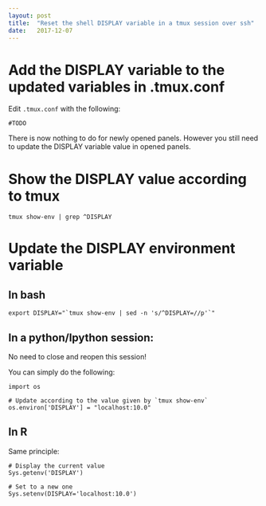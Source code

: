 ```yaml
---
layout: post
title:  "Reset the shell DISPLAY variable in a tmux session over ssh"
date:   2017-12-07
---
```


# Add the DISPLAY variable to the updated variables in .tmux.conf

Edit `.tmux.conf` with the following:

    #TODO

There is now nothing to do for newly opened panels. However you still need to
update the DISPLAY variable value in opened panels.

# Show the DISPLAY value according to tmux

    tmux show-env | grep ^DISPLAY

# Update the DISPLAY environment variable

## In bash

    export DISPLAY="`tmux show-env | sed -n 's/^DISPLAY=//p'`"

## In a python/Ipython session:

No need to close and reopen this session!

You can simply do the following:

    import os

    # Update according to the value given by `tmux show-env`
    os.environ['DISPLAY'] = "localhost:10.0"

## In R

Same principle:

    # Display the current value
    Sys.getenv('DISPLAY')

    # Set to a new one
    Sys.setenv(DISPLAY='localhost:10.0')
